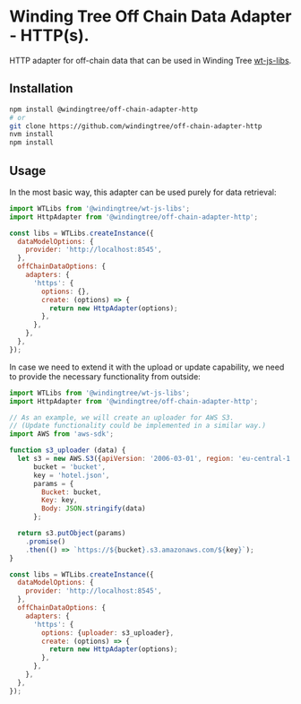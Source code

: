 # Winding Tree Off Chain Data Adapter - HTTP(s).

HTTP adapter for off-chain data that can be used in Winding Tree [wt-js-libs](https://github.com/windingtree/wt-js-libs).

## Installation

```sh
npm install @windingtree/off-chain-adapter-http
# or
git clone https://github.com/windingtree/off-chain-adapter-http
nvm install
npm install
```

## Usage

In the most basic way, this adapter can be used purely for data
retrieval:

```javascript
import WTLibs from '@windingtree/wt-js-libs';
import HttpAdapter from '@windingtree/off-chain-adapter-http';

const libs = WTLibs.createInstance({
  dataModelOptions: {
    provider: 'http://localhost:8545',
  },
  offChainDataOptions: {
    adapters: {
      'https': {
        options: {},
        create: (options) => {
          return new HttpAdapter(options);
        },
      },
    },
  },
});
```

In case we need to extend it with the upload or update
capability, we need to provide the necessary functionality
from outside:

```javascript
import WTLibs from '@windingtree/wt-js-libs';
import HttpAdapter from '@windingtree/off-chain-adapter-http';

// As an example, we will create an uploader for AWS S3.
// (Update functionality could be implemented in a similar way.)
import AWS from 'aws-sdk';

function s3_uploader (data) {
  let s3 = new AWS.S3({apiVersion: '2006-03-01', region: 'eu-central-1'}),
      bucket = 'bucket',
      key = 'hotel.json',
      params = {
        Bucket: bucket,
        Key: key,
        Body: JSON.stringify(data)
      };

  return s3.putObject(params)
    .promise()
    .then(() => `https://${bucket}.s3.amazonaws.com/${key}`);
}

const libs = WTLibs.createInstance({
  dataModelOptions: {
    provider: 'http://localhost:8545',
  },
  offChainDataOptions: {
    adapters: {
      'https': {
        options: {uploader: s3_uploader},
        create: (options) => {
          return new HttpAdapter(options);
        },
      },
    },
  },
});
```

